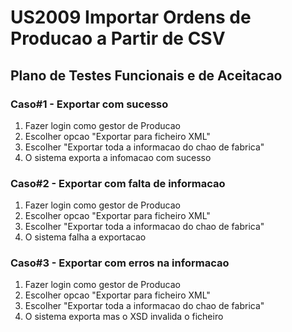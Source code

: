# US2009 Importar Ordens de Producao a Partir de CSV

## Plano de Testes Funcionais e de Aceitacao

### Caso#1 - Exportar com sucesso

1. Fazer login como gestor de Producao
2. Escolher opcao "Exportar para ficheiro XML"
3. Escolher "Exportar toda a informacao do chao de fabrica"
4. O sistema exporta a infomacao com sucesso

### Caso#2 - Exportar com falta de informacao

1. Fazer login como gestor de Producao
2. Escolher opcao "Exportar para ficheiro XML"
3. Escolher "Exportar toda a informacao do chao de fabrica"
4. O sistema falha a exportacao

### Caso#3 - Exportar com erros na informacao

1. Fazer login como gestor de Producao
2. Escolher opcao "Exportar para ficheiro XML"
3. Escolher "Exportar toda a informacao do chao de fabrica"
4. O sistema exporta mas o XSD invalida o ficheiro
